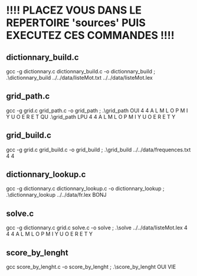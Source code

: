 
# !!!! PLACEZ VOUS DANS LE REPERTOIRE 'sources' PUIS EXECUTEZ CES COMMANDES !!!!


## dictionnary_build.c
gcc -g dictionnary.c dictionnary_build.c -o dictionnary_build  ; 
.\dictionnary_build ../../data/listeMot.txt ../../data/listeMot.lex

## grid_path.c
gcc -g grid.c grid_path.c -o grid_path  ; 
.\grid_path OUI 4 4 A L M L O P M I Y U O E R E T QU 
.\grid_path LPU 4 4 A L M L O P M I Y U O E R E T Y  

## grid_build.c
gcc -g grid.c grid_build.c -o grid_build  ;
.\grid_build ../../data/frequences.txt 4 4

## dictionnary_lookup.c
gcc -g dictionnary.c  dictionnary_lookup.c -o dictionnary_lookup  ; 
.\dictionnary_lookup ../../data/fr.lex BONJ

## solve.c 
gcc -g dictionnary.c grid.c solve.c -o solve  ; 
.\solve ../../data/listeMot.lex 4 4 4 A L M L O P M I Y U O E R E T Y

## score_by_lenght
gcc score_by_lenght.c -o score_by_lenght  ; 
.\score_by_lenght OUI VIE